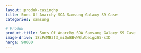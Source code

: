 ```yaml
---
layout: produk-casinghp
title: Sons Of Anarchy SOA Samsung Galaxy S9 Case
categories: samsung

# Produk
product-title: Sons Of Anarchy SOA Samsung Galaxy S9 Case
image-drive: 18cPnMB3f3_miQoBBvWBlAbeigzG5-sID
harga: 90000
---
```

